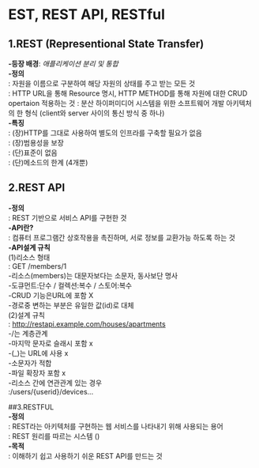 # EST, REST API, RESTful


## 1.REST (Representional State Transfer)  
**-등장 배경**: _애플리케이션 분리 및 통합_  
**-정의**  
: 자원을 이름으로 구분하여 해당 자원의 상태를 주고 받는 모든 것  
: HTTP URL을 통해 Resource 명시, HTTP METHOD를 통해 자원에 대한 CRUD opertaion 적용하는 것
: 분산 하이퍼미디어 시스템을 위한 소프트웨어 개발 아키텍처의 한 형식  (client와 server 사이의 통신 방식 중 하나)  
**-특징**  
: (장)HTTP를 그대로 사용하여 별도의 인프라를 구축할 필요가 없음  
: (장)범용성을 보장  
: (단)표준이 없음  
: (단)메소드의 한계 (4개뿐)  


## 2.REST API  
**-정의**  
: REST 기반으로 서비스 API를 구현한 것  
**-API란?**  
: 컴퓨터 프로그램간 상호작용을 촉진하며, 서로 정보를 교환가능 하도록 하는 것  
__-API설계 규칙__  
(1)리소스 형태  
: GET /members/1  
    -리소스(members)는 대문자보다는 소문자, 동사보단 명사  
    -도큐먼트:단수 / 컬렉션:복수 / 스토어:복수  
    -CRUD 기능은URL에 포함 X  
    -경로중 변하는 부분은 유일한 값(id)로 대체  
(2)설계 규칙  
: http://restapi.example.com/houses/apartments  
    -/는 계층관계  
    -마지막 문자로 슬래시 포함 x  
    -(_)는 URL에 사용 x  
    -소문자가 적합  
    -파일 확장자 포함 x  
    -리소스 간에 연관관계 있는 경우  
        :/users/{userid}/devices...  


##3.RESTFUL  
**-정의**  
: REST라는 아키텍처를 구현하는 웹 서비스를 나타내기 위해 사용되는 용어  
: REST 원리를 따르는 시스템 ()  
**-목적**  
: 이해하기 쉽고 사용하기 쉬운 REST API를 만드는 것  

